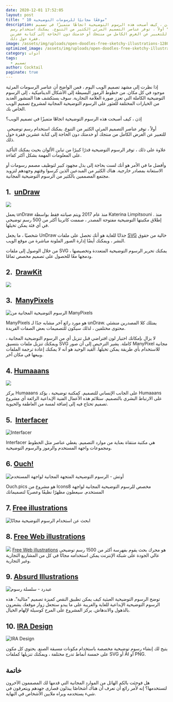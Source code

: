 ```yaml
---
date: 2020-12-01 17:52:05
layout: post
title: " 10 موقعًا مجانيًا للرسومات التوضيحية"
description: إذن ، كيف أصبحت هذه الرسوم التوضيحية اتجاهًا متميزًا في تصميم
  الويب؟ أولاً ، توفر عناصر التصميم المرئي الكثير من التنوع. يمكنك استخدام رسم
  توضيحي للتعبير عن الغرض الكامل من منتجك أو خدمتك دون الحاجة إلى كتابة عشرين
  فقرة حول ذلك.
image: /assets/img/uploads/open-doodles-free-sketchy-illustrations-1280x720.jpeg
optimized_image: /assets/img/uploads/open-doodles-free-sketchy-illustrations-1280x720.jpeg
category: أدوات
tags:
  - تصميم
author: Cocktail
paginate: true
---
```

إذا نظرت إلى مشهد تصميم الويب اليوم ، فمن الواضح أن عناصر الرسومات المرئية موجود في كل مكان. من خطوط الرموز البسيطة إلى الأشكال الديناميكية ، إلى الرسوم التوضيحية الكاملة التي تعزز صورة العلامة التجارية. سوف يستكشف هذا المنشور العديد من الخيارات المختلفة للعثور على الرسوم التوضيحية المجانية لمشروع تصميم الويب الخاص بك.

إذن ، كيف أصبحت هذه الرسوم التوضيحية اتجاهًا متميزًا في تصميم الويب؟

 أولاً ، توفر عناصر التصميم المرئي الكثير من التنوع. يمكنك استخدام رسم توضيحي للتعبير عن الغرض الكامل من منتجك أو خدمتك دون الحاجة إلى كتابة عشرين فقرة حول ذلك.

علاوة على ذلك ، توفر الرسوم التوضيحية قدرًا كبيرًا من تباين الألوان بحيث يمكنك التأكيد على المعلومات المهمة بشكل أكثر كفاءة.

وأفضل ما في الأمر هو أنك لست بحاجة إلى بذل مجهود كبير لتوظيف مصمم رسومات أو الاستعانة بمصادر خارجية. هناك الكثير من المبدعين الذين كرسوا وقتهم وجهدهم لتزويد مجتمع المصممين بالكثير من الرسوم التوضيحية المجانية.

## 1.  [unDraw](https://translate.googleusercontent.com/translate_c?depth=1&hl=en&pto=aue&rurl=translate.google.com&sl=en&sp=nmt4&tl=ar&u=https://undraw.co/illustrations&usg=ALkJrhgXz6fy923JL5UjwSTtexUrnpjvBw)

![](https://mllj2j8xvfl0.i.optimole.com/Lsv2lkg.z_rT~36d2f/w:713/h:379/q:98/https://s15165.pcdn.co/wp-content/uploads/2019/05/unDraw.png)

يعمل unDraw منذ عام 2017 ويتم صيانته فقط بواسطة Katerina Limpitsouni . منذ إطلاق مكتبتها التوضيحية مفتوحة المصدر ، صممت كاترينا أكثر من 500 رسم توضيحي في أي فئة يمكن تخيلها.

شخصيًا ، ما يجعل UnDraw جذابًا للغاية هو أنك تحصل على ملفات [SVG](https://translate.googleusercontent.com/translate_c?depth=1&hl=en&pto=aue&rurl=translate.google.com&sl=en&sp=nmt4&tl=ar&u=https://themeisle.com/blog/add-svg-to-wordpress/&usg=ALkJrhjezWm8jcYFbDDtNtvfwKFyBh6xGQ) خالية من حقوق النشر ، ويمكنك أيضًا إدارة الصور الملونة مباشرة من موقع الويب.

من خلال الوصول إلى ملفات SVG ، يمكنك تحرير الرسوم التوضيحية المتعددة وتخصيصها ودمجها معًا للحصول على تصميم مخصص تمامًا.

## 2.  [DrawKit](https://translate.googleusercontent.com/translate_c?depth=1&hl=en&pto=aue&rurl=translate.google.com&sl=en&sp=nmt4&tl=ar&u=https://www.drawkit.io/&usg=ALkJrhjLIAhWLSwUGx8T7meaBn0HdEK9fg#browse-now-button)

![](https://mllj2j8xvfl0.i.optimole.com/Lsv2lkg.z_rT~36d2f/w:713/h:330/q:98/https://s15165.pcdn.co/wp-content/uploads/2019/05/DrawKit.png)

## 3.  [ManyPixels](https://translate.googleusercontent.com/translate_c?depth=1&hl=en&pto=aue&rurl=translate.google.com&sl=en&sp=nmt4&tl=ar&u=https://gallery.manypixels.co/&usg=ALkJrhhLCwwNjGWzf41JgdOArSQh7uDSlw)

![الرسوم التوضيحية المجانية من ManyPixels](https://mllj2j8xvfl0.i.optimole.com/Lsv2lkg.z_rT~36d2f/w:713/h:352/q:98/https://s15165.pcdn.co/wp-content/uploads/2019/05/ManyPixels.png)

ManyPixels هو مورد رائع آخر مشابه جدًا لـ unDraw. يمتلك كلا المصدرين منشئي محتوى مختلفين ، لذلك سيكون للتصميمات بعض الصفات الفريدة.

لا يزال بإمكانك اختيار لون افتراضي قبل تنزيل أي من الرسوم التوضيحية المجانية ، ويمكنك تنزيل ملفات بتنسيق SVG كاملة. يشير الترخيص إلى أن صور ManyPixel مجانية للاستخدام بأي طريقة يمكن تخيلها. القيد الوحيد هو أنه لا يمكنك إعادة ترجمة الملفات وبيعها في مكان آخر.

## 4. [Humaaans](https://www.humaaans.com/)

![](https://mllj2j8xvfl0.i.optimole.com/Lsv2lkg.z_rT~36d2f/w:713/h:370/q:98/https://s15165.pcdn.co/wp-content/uploads/2019/05/Humaaans.png)

يركز Humaaans على الجانب الإنساني للتصميم. كمكتبة توضيحية ، يؤكد Humaaans على الارتباط البشري بالتصميم. ستلائم هذه الأعمال الفنية الإبداعية الرائعة أي مشروع تصميم تحتاج فيه إلى إضافة لمسة من العاطفة والحيوية.

## 5.  [Interfacer](https://translate.googleusercontent.com/translate_c?depth=1&hl=en&pto=aue&rurl=translate.google.com&sl=en&sp=nmt4&tl=ar&u=https://interfacer.xyz/&usg=ALkJrhjY6k-AUljEAMROgpKcdWDw1JIp7w)

![Interfacer](https://mllj2j8xvfl0.i.optimole.com/Lsv2lkg.z_rT~36d2f/w:713/h:313/q:98/https://s15165.pcdn.co/wp-content/uploads/2019/05/Interfacer-illustrations.png)

Interfacer هي مكتبة منتقاة بعناية من موارد التصميم. يغطي عناصر مثل الخطوط ومجموعات واجهة المستخدم والرموز والرسوم التوضيحية.

## 6. [Ouch!](https://icons8.com/illustrations)

[](https://icons8.com/illustrations)![أوتش - الرسوم التوضيحية المتجهة المجانية لواجهة المستخدم](https://dessign.net/wp-content/uploads/ouch-free-illustrations-and-icons-1024x623.png)

Ouch.pics هو مشروع من Icons8 مخصص للرسوم التوضيحية المجانية لواجهة المستخدم. سيعطون مظهرًا نظيفًا وعصريًا لتصميماتك

## 7. [](https://icons8.com/illustrations)[Free illustrations](https://freeillustrations.xyz/)

![ابحث عن استخدام الرسوم التوضيحية مجانًا](https://dessign.net/wp-content/uploads/find-free-to-use-illustrations-1024x660.jpg)

## 8. [Free Web illustrations](https://freewebillustrations.com/)

![](https://dessign.net/wp-content/uploads/free-web-illustrations-1024x528.png) [Free Web illustrations](https://freewebillustrations.com/) هو محرك بحث يقوم بفهرسة أكثر من 1500 رسم توضيحي عالي الجودة على شبكة الإنترنت يمكن استخدامه مجانًا في كل من المشاريع التجارية وغير التجارية. 

## 9. [Absurd Illustrations](https://absurd.design/)

![عبدرد - سلسلة رسوم](https://dessign.net/wp-content/uploads/absurb-illusttrations-free-1024x550.png)

توضح الرسوم التوضيحية العبثية كيف يمكن تطبيق النقص كميزة تصميم "مثالية". هذه الرسوم التوضيحية الإبداعية للغاية والغريبة على ما يبدو ستجعل زوار موقعك يشعرون بالذهول والاندهاش. يركز المشروع على المرح كوسيلة لإلهام الخيال.

## 10. [IRA Design](https://iradesign.io/)

![IRA Design](https://mllj2j8xvfl0.i.optimole.com/Lsv2lkg.z_rT~36d2f/w:713/h:280/q:98/https://s15165.pcdn.co/wp-content/uploads/2019/05/IRA-Design.png)

يتيح لك إنشاء رسوم توضيحية مخصصة باستخدام مكونات مسبقة الصنع. يحتوي كل مكون على خمسة أنماط تدرج مختلفة ، ويمكنك تنزيلها كملفات SVG أو AI أو PNG.

## خاتمة

هل فوجئت بالكم الهائل من الموارد المجانية التي قدمها لك المصممون الآخرون لتستخدمها؟ إنه لأمر رائع أن تعرف أن هناك أشخاصًا يبذلون قصارى جهدهم ويتعرقون في شيء يستخدمه ويراه ملايين الأشخاص في النهاية.